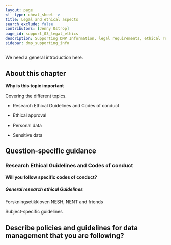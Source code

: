 ```yaml
---
layout: page
<!--type: cheat_sheet-->
title: Legal and ethical aspects
search_exclude: false
contributors: [Jenny Ostrop]
page_id: support_03_legal_ethics
description: Supporting DMP Information, legal requirements, ethical requirements
sidebar: dmp_supporting_info
---
```

We need a general introduction here.

## About this chapter

**Why is this topic important**

Covering the different topics.

* Research Ethical Guidelines and Codes of conduct

* Ethical approval

* Personal data

* Sensitive data

## Question-specific guidance

### Research Ethical Guidelines and Codes of conduct

#### Will you follow specific codes of conduct?

##### General research ethical Guidelines

Forskningsetikkloven
NESH, NENT and friends

Subject-specific guidelines

## Describe policies and guidelines for data management that you are following?


